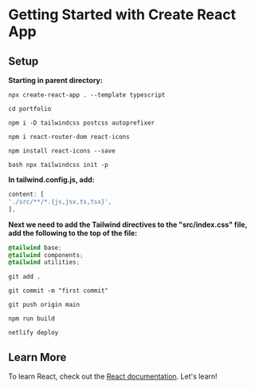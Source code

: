 # Getting Started with Create React App

## Setup

**Starting in parent directory:**

`npx create-react-app . --template typescript`

`cd portfolio`

`npm i -D tailwindcss postcss autoprefixer`

`npm i react-router-dom react-icons`

`npm install react-icons --save`

`bash npx tailwindcss init -p`

**In tailwind.config.js, add:**

```javascript
content: [
'./src/**/*.{js,jsx,ts,tsx}',
],
```

**Next we need to add the Tailwind directives to the "src/index.css" file, add the following to the top of the file:**

```css
@tailwind base;
@tailwind components;
@tailwind utilities;
```

`git add .`

`git commit -m "first commit"`

`git push origin main`

`npm run build`

`netlify deploy`

## Learn More

To learn React, check out the [React documentation](https://reactjs.org/).
Let's learn!
